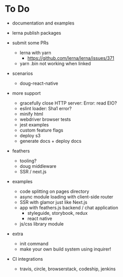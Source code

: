 # To Do

- documentation and examples

- lerna publish packages
- submit some PRs
  - lerna with yarn
    - https://github.com/lerna/lerna/issues/371
  - yarn .bin not working when linked
- scenarios
  - doug-react-native
- more support
  - gracefully close HTTP server: Error: read EIO?
  - eslint loader: Sha1 error?
  - minify html
  - webdriver browser tests
  - jest examples
  - custom feature flags
  - deploy s3
  - generate docs + deploy docs
- feathers
  - tooling?
  - doug middleware
  - SSR / next.js
- examples
  - code splitting on pages directory
  - async module loading with client-side router
  - SSR with glamor just like Next.js
  - app with feathers.js backend / chat application
    - styleguide, storybook, redux
    - react native
  - js/css library module
- extra
  - init command
  - make your own build system using inquirer!
- CI integrations
  - travis, circle, browserstack, codeship, jenkins
